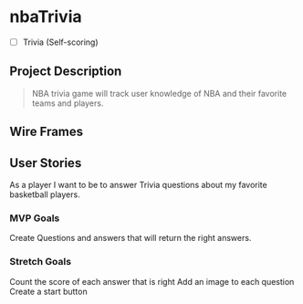# nbaTrivia

- [ ] Trivia (Self-scoring)


## Project Description 
> NBA trivia game will track user knowledge of NBA and their favorite teams and players.


## Wire Frames



## User Stories
As a player I want to be to answer Trivia questions about my favorite basketball players.

### MVP Goals
Create Questions and answers that will return the right answers.

### Stretch Goals
Count the score of each answer that is right 
Add an image to each question
Create a start button
